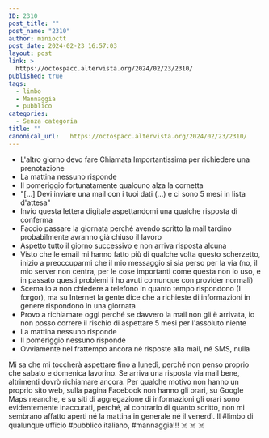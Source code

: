 ```yaml
---
ID: 2310
post_title: ""
post_name: "2310"
author: minioctt
post_date: 2024-02-23 16:57:03
layout: post
link: >
  https://octospacc.altervista.org/2024/02/23/2310/
published: true
tags:
  - limbo
  - Mannaggia
  - pubblico
categories:
  - Senza categoria
title: ""
canonical_url:   https://octospacc.altervista.org/2024/02/23/2310/
---
```

<!-- wp:list {"className":"greentext"} -->
<ul class="greentext"><!-- wp:list-item -->
<li>L'altro giorno devo fare Chiamata Importantissima per richiedere una prenotazione</li>
<!-- /wp:list-item -->

<!-- wp:list-item -->
<li>La mattina nessuno risponde</li>
<!-- /wp:list-item -->

<!-- wp:list-item -->
<li>Il pomeriggio fortunatamente qualcuno alza la cornetta</li>
<!-- /wp:list-item -->

<!-- wp:list-item -->
<li>"[...] Devi inviare una mail con i tuoi dati (...) e ci sono 5 mesi in lista d'attesa"</li>
<!-- /wp:list-item -->

<!-- wp:list-item -->
<li>Invio questa lettera digitale aspettandomi una qualche risposta di conferma</li>
<!-- /wp:list-item -->

<!-- wp:list-item -->
<li>Faccio passare la giornata perché avendo scritto la mail tardino probabilmente avranno già chiuso il lavoro</li>
<!-- /wp:list-item -->

<!-- wp:list-item -->
<li>Aspetto tutto il giorno successivo e non arriva risposta alcuna</li>
<!-- /wp:list-item -->

<!-- wp:list-item -->
<li>Visto che le email mi hanno fatto più di qualche volta questo scherzetto, inizio a preoccuparmi che il mio messaggio si sia perso per la via (no, il mio server non centra, per le cose importanti come questa non lo uso, e in passato questi problemi li ho avuti comunque con provider normali)</li>
<!-- /wp:list-item -->

<!-- wp:list-item -->
<li>Scema io a non chiedere a telefono in quanto tempo rispondono (I forgor), ma su Internet la gente dice che a richieste di informazioni in genere rispondono in una giornata</li>
<!-- /wp:list-item -->

<!-- wp:list-item -->
<li>Provo a richiamare oggi perché se davvero la mail non gli è arrivata, io non posso correre il rischio di aspettare 5 mesi per l'assoluto niente</li>
<!-- /wp:list-item -->

<!-- wp:list-item -->
<li>La mattina nessuno risponde</li>
<!-- /wp:list-item -->

<!-- wp:list-item -->
<li>Il pomeriggio nessuno risponde</li>
<!-- /wp:list-item -->

<!-- wp:list-item -->
<li>Ovviamente nel frattempo ancora né risposte alla mail, né SMS, nulla</li>
<!-- /wp:list-item --></ul>
<!-- /wp:list -->

<!-- wp:paragraph -->
<p>Mi sa che mi toccherà aspettare fino a lunedì, perché non penso proprio che sabato e domenica lavorino. Se arriva una risposta via mail bene, altrimenti dovrò richiamare ancora. Per qualche motivo non hanno un proprio sito web, sulla pagina Facebook non hanno gli orari, su Google Maps neanche, e su siti di aggregazione di informazioni gli orari sono evidentemente inaccurati, perché, al contrario di quanto scritto, non mi sembrano affatto aperti né la mattina in generale né il venerdì. Il #limbo di qualunque ufficio #pubblico italiano, #mannaggia!!! ☠️ ☠️ ☠️</p>
<!-- /wp:paragraph -->
